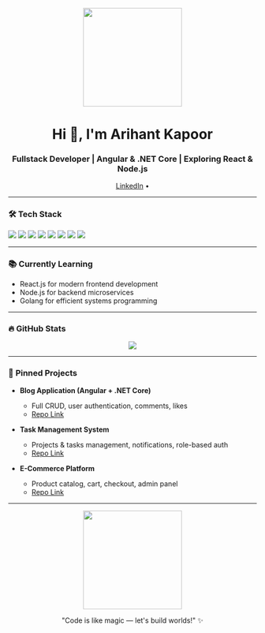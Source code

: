 <p align="center">
  <img src="https://media.giphy.com/media/3oEjI6SIIHBdRxXI40/giphy.gif" width="200"/>
</p>

<h1 align="center">Hi 👋, I'm Arihant Kapoor</h1>
<h3 align="center">Fullstack Developer | Angular & .NET Core | Exploring React & Node.js</h3>

<p align="center">
  <a href="https://www.linkedin.com/in/arihant14" target="_blank">LinkedIn</a> • 
</p>

---

### 🛠️ **Tech Stack**
<p>
  <img src="https://img.shields.io/badge/Angular-DD0031?style=for-the-badge&logo=angular&logoColor=white"/>
  <img src="https://img.shields.io/badge/TypeScript-3178C6?style=for-the-badge&logo=typescript&logoColor=white"/>
  <img src="https://img.shields.io/badge/C%23-239120?style=for-the-badge&logo=c-sharp&logoColor=white"/>
  <img src="https://img.shields.io/badge/.NET-512BD4?style=for-the-badge&logo=.net&logoColor=white"/>
  <img src="https://img.shields.io/badge/SQL Server-CC2927?style=for-the-badge&logo=microsoft-sql-server&logoColor=white"/>
  <img src="https://img.shields.io/badge/JavaScript-F7DF1E?style=for-the-badge&logo=javascript&logoColor=black"/>
  <img src="https://img.shields.io/badge/HTML-E34F26?style=for-the-badge&logo=html5&logoColor=white"/>
  <img src="https://img.shields.io/badge/CSS-1572B6?style=for-the-badge&logo=css3&logoColor=white"/>
</p>

---

### 📚 **Currently Learning**
- React.js for modern frontend development  
- Node.js for backend microservices  
- Golang for efficient systems programming  

---

### 🔥 **GitHub Stats**
<p align="center">
  <img src="https://github-readme-stats.vercel.app/api?username=arihantkapoor&show_icons=true&theme=radical" />
</p>

---

### 🌟 **Pinned Projects**
- **Blog Application (Angular + .NET Core)**  
  - Full CRUD, user authentication, comments, likes  
  - [Repo Link](https://github.com/arihantkapoor/blog-app)  

- **Task Management System**  
  - Projects & tasks management, notifications, role-based auth  
  - [Repo Link](https://github.com/arihantkapoor/task-manager)  

- **E-Commerce Platform**  
  - Product catalog, cart, checkout, admin panel  
  - [Repo Link](https://github.com/arihantkapoor/ecommerce-platform)  

---

<p align="center">
  <img src="https://media.giphy.com/media/l0MYt5jPR6QX5pnqM/giphy.gif" width="200"/>
</p>

<p align="center">"Code is like magic — let's build worlds!" ✨</p>
